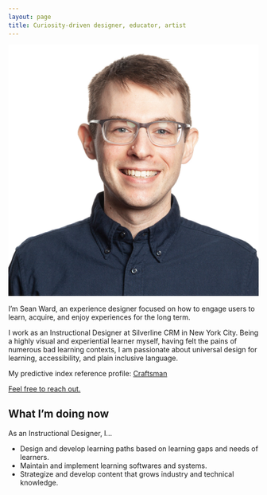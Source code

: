```yaml
---
layout: page
title: Curiosity-driven designer, educator, artist
---
```


![Sean Ward](/images/headshot-sean.jpg)

<p class="lead">I’m Sean Ward, an experience designer focused on how to engage users to learn, acquire, and enjoy experiences for the long term.</p>

I work as an Instructional Designer at Silverline CRM in New York City. Being a highly visual and experiential learner myself, having felt the pains of numerous bad learning contexts, I am passionate about universal design for learning, accessibility, and plain inclusive language.

My predictive index reference profile: [Craftsman](https://www.predictiveindex.com/reference-profile/craftsman/)

[Feel free to reach out.](Mailto:seanthomasward@gmail.com)

## What I’m doing now
As an Instructional Designer, I...
- Design and develop learning paths based on learning gaps and needs of learners.
- Maintain and implement learning softwares and systems. 
- Strategize and develop content that grows industry and technical knowledge.


